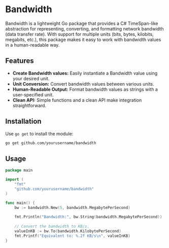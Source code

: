 # Bandwidth

Bandwidth is a lightweight Go package that provides a C# TimeSpan-like abstraction for representing, converting, and formatting network bandwidth (data transfer rate). With support for multiple units (bits, bytes, kilobits, megabits, etc.), this package makes it easy to work with bandwidth values in a human-readable way.

## Features

- **Create Bandwidth values:** Easily instantiate a Bandwidth value using your desired unit.
- **Unit Conversion:** Convert bandwidth values between various units.
- **Human-Readable Output:** Format bandwidth values as strings with a user-specified unit.
- **Clean API:** Simple functions and a clean API make integration straightforward.

## Installation

Use `go get` to install the module:

```bash
go get github.com/yourusername/bandwidth
```

## Usage

```go
package main

import (
	"fmt"
	"github.com/yourusername/bandwidth"
)

func main() {
	bw := bandwidth.New(5, bandwidth.MegabytePerSecond)
	
	fmt.Println("Bandwidth:", bw.String(bandwidth.MegabytePerSecond))
	
	// Convert the bandwidth to KB/s.
	valueInKB := bw.To(bandwidth.KilobytePerSecond)
	fmt.Printf("Equivalent to: %.2f KB/s\n", valueInKB)
}
```
